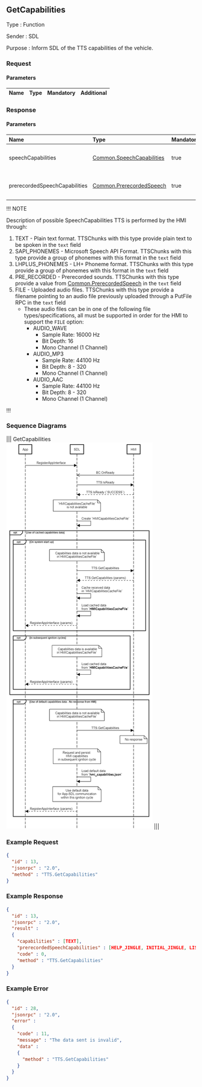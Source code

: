 ## GetCapabilities

Type
: Function

Sender
: SDL

Purpose
: Inform SDL of the TTS capabilities of the vehicle.

### Request

#### Parameters

|Name|Type|Mandatory|Additional|
|:---|:---|:--------|:---------|

### Response

#### Parameters

|Name|Type|Mandatory|Additional|
|:---|:---|:--------|:---------|
|speechCapabilities|[Common.SpeechCapabilities](../../common/enums/index.md#speechcapabilities)|true|array: true<br>minsize: 1<br>maxsize: 5|
|prerecordedSpeechCapabilities|[Common.PrerecordedSpeech](../../common/enums/index.md#prerecordedspeech)|true|array: true<br>minsize: 1<br>maxsize: 5|

!!! NOTE

  Description of possible SpeechCapabilities
  TTS is performed by the HMI through:
  
  1. TEXT - Plain text format. TTSChunks with this type provide plain text to be spoken in the `text` field
  2. SAPI_PHONEMES - Microsoft Speech API Format. TTSChunks with this type provide a group of phonemes with this format in the `text` field
  3. LHPLUS_PHONEMES - LH+ Phoneme format. TTSChunks with this type provide a group of phonemes with this format in the `text` field
  4. PRE_RECORDED - Prerecorded sounds. TTSChunks with this type provide a value from [Common.PrerecordedSpeech](../../common/enums/index.md#prerecordedspeech) in the `text` field
  5. FILE - Uploaded audio files. TTSChunks with this type provide a filename pointing to an audio file previously uploaded through a PutFile RPC in the `text` field
      * These audio files can be in one of the following file types/specifications, all must be supported in order for the HMI to support the `FILE` option:
          * AUDIO_WAVE
              * Sample Rate: 16000 Hz
              * Bit Depth: 16
              * Mono Channel (1 Channel)
          * AUDIO_MP3
              * Sample Rate: 44100 Hz
              * Bit Depth: 8 - 320
              * Mono Channel (1 Channel)
          * AUDIO_AAC
              * Sample Rate: 44100 Hz
              * Bit Depth: 8 - 320
              * Mono Channel (1 Channel)

!!!

### Sequence Diagrams
|||
GetCapabilities
![GetCapabilities](./assets/GetCapabilities.png)
|||

### Example Request

```json
{
  "id" : 13,
  "jsonrpc" : "2.0",
  "method" : "TTS.GetCapabilities"
}
```
### Example Response

```json
{
  "id" : 13,
  "jsonrpc" : "2.0",
  "result" :
  {
    "capabilities" : [TEXT],
    "prerecordedSpeechCapabilities" : [HELP_JINGLE, INITIAL_JINGLE, LISTEN_JINGLE, POSITIVE_JINGLE, NEGATIVE_JINGLE],
    "code" : 0,
    "method" : "TTS.GetCapabilities"
  }
}
```

### Example Error

```json
{
  "id" : 28,
  "jsonrpc" : "2.0",
  "error" :
  {
    "code" : 11,
    "message" : "The data sent is invalid",
    "data" :
    {
      "method" : "TTS.GetCapabilities"
    }
  }
}
```
